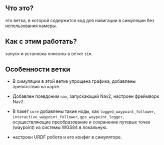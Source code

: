 <h2>Что это?</h2>

это ветка, в которой содержится код для навигации в симуляции без использования камеры.
<h2> Как с этим работать?</h2>

запуск и установка описаны в ветке `sim`.

<h2> Особенности ветки </h2>

* В симуляции в этой ветке упрощена графика, добавлены препятствия на карте.

* Добавлен псевдоним `nav`, запускающий Nav2, настроен фреймворк Nav2.

* В пакет `core` добавлены такие ноды, как `logged_waypoint_follower`, `interactive_waypoint_follower`, `gps_waypoint_logger`, осуществляющие преобразование и сохранение путевых точек (waypoint) из системы WGS84 в локальную.

* настроен URDF робота и его конфиг в симуляторе.